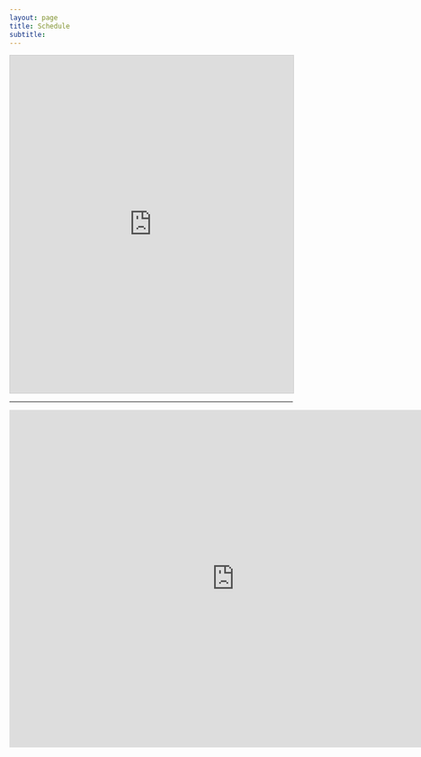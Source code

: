 ```yaml
---
layout: page
title: Schedule
subtitle: 
---
```



<div class="container">
<iframe class="airtable-embed" src="https://airtable.com/embed/shrF7csB0Ce8OL1FZ?backgroundColor=gray&viewControls=on" frameborder="0" onmousewheel="" width = "100%" height="600" style="max-width: 760px; background: transparent; border: 1px solid #ccc;"></iframe>
</div>

------


<iframe src="https://calendar.google.com/calendar/b/1/embed?height=600&amp;wkst=1&amp;bgcolor=%23ffffff&amp;ctz=America%2FNew_York&amp;src=eml5aW5fbWFAYnJvd24uZWR1&amp;src=YnJvd24uZWR1X2k0YWtjMjBzOTFvMG04amk5Y2czNmduYzZvQGdyb3VwLmNhbGVuZGFyLmdvb2dsZS5jb20&amp;color=%23039BE5&amp;color=%23D81B60&amp;showTitle=0" style="border-width:0" width="800" height="600" frameborder="0" scrolling="no"></iframe>



